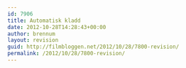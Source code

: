 ```yaml
---
id: 7906
title: Automatisk kladd
date: 2012-10-28T14:28:43+00:00
author: brennum
layout: revision
guid: http://filmbloggen.net/2012/10/28/7800-revision/
permalink: /2012/10/28/7800-revision/
---
```

